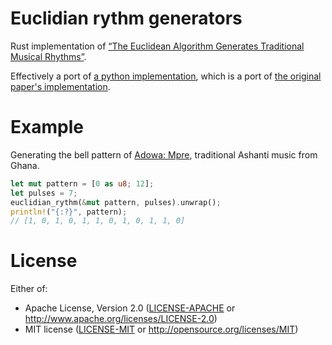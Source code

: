 # Euclidian rythm generators

Rust implementation of [“The Euclidean Algorithm Generates Traditional Musical
Rhythms”](http://cgm.cs.mcgill.ca/%7Egodfried/publications/banff.pdf).

Effectively a port of [a python
implementation](https://github.com/brianhouse/bjorklund), which is a port of
[the original paper's
implementation](https://ics-web.sns.ornl.gov/timing/Rep-Rate%20Tech%20Note.pdf).

# Example

Generating the bell pattern of [Adowa:
Mpre](https://www.youtube.com/watch?v=D8Fr1Bw-znM), traditional Ashanti music
from Ghana.

```rust
let mut pattern = [0 as u8; 12];
let pulses = 7;
euclidian_rythm(&mut pattern, pulses).unwrap();
println!("{:?}", pattern);
// [1, 0, 1, 0, 1, 1, 0, 1, 0, 1, 1, 0]
```

# License

Either of:

* Apache License, Version 2.0 ([LICENSE-APACHE](LICENSE-APACHE) or http://www.apache.org/licenses/LICENSE-2.0)
* MIT license ([LICENSE-MIT](LICENSE-MIT) or http://opensource.org/licenses/MIT)
